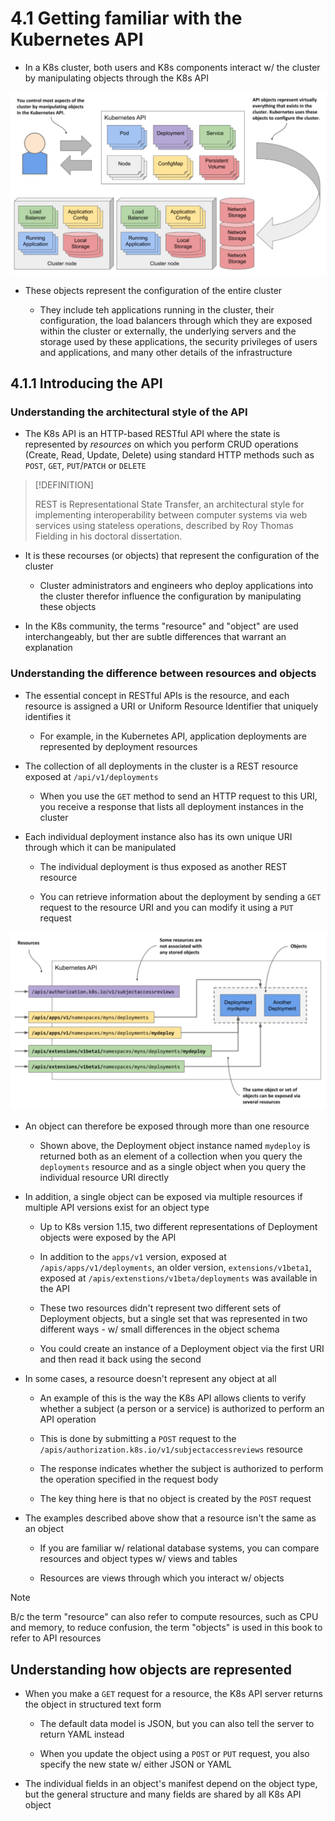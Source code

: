 # 4.1 Getting familiar with the Kubernetes API

* In a K8s cluster, both users and K8s components interact w/ the cluster by manipulating objects through the K8s API

![Fig. 1 A Kubernetes cluster is configured by manipulating objects in the Kubernetes API](../../../img/working-with-k8s-objects/kubernetes-api/diag01.png)

* These objects represent the configuration of the entire cluster

  * They include teh applications running in the cluster, their configuration, the load balancers through which they are exposed within the cluster or externally, the underlying servers and the storage used by these applications, the security privileges of users and applications, and many other details of the infrastructure

## 4.1.1 Introducing the API

### Understanding the architectural style of the API

* The K8s API is an HTTP-based RESTful API where the state is represented by _resources_ on which you perform CRUD operations (Create, Read, Update, Delete) using standard HTTP methods such as `POST`, `GET`, `PUT`/`PATCH` or `DELETE`

> [!DEFINITION]
> 
> REST is Representational State Transfer, an architectural style for implementing interoperability between computer systems via web services using stateless operations, described by Roy Thomas Fielding in his doctoral dissertation.

* It is these recourses (or objects) that represent the configuration of the cluster

  * Cluster administrators and engineers who deploy applications into the cluster therefor influence the configuration by manipulating these objects

* In the K8s community, the terms "resource" and "object" are used interchangeably, but ther are subtle differences that warrant an explanation

### Understanding the difference between resources and objects

* The essential concept in RESTful APIs is the resource, and each resource is assigned a URI or Uniform Resource Identifier that uniquely identifies it

  * For example, in the Kubernetes API, application deployments are represented by deployment resources

* The collection of all deployments in the cluster is a REST resource exposed at `/api/v1/deployments`

  * When you use the `GET` method to send an HTTP request to this URI, you receive a response that lists all deployment instances in the cluster

* Each individual deployment instance also has its own unique URI through which it can be manipulated

  * The individual deployment is thus exposed as another REST resource

  * You can retrieve information about the deployment by sending a `GET` request to the resource URI and you can modify it using a `PUT` request

![Fig. 2 A single object can be exposed by two or more resources](../../../img/working-with-k8s-objects/kubernetes-api/diag02.png)

* An object can therefore be exposed through more than one resource

  * Shown above, the Deployment object instance named `mydeploy` is returned both as an element of a collection when you query the `deployments` resource and as a single object when you query the individual resource URI directly

* In addition, a single object can be exposed via multiple resources if multiple API versions exist for an object type

  * Up to K8s version 1.15, two different representations of Deployment objects were exposed by the API

  * In addition to the `apps/v1` version, exposed at `/apis/apps/v1/deployments`, an older version, `extensions/v1beta1`, exposed at `/apis/extenstions/v1beta/deployments` was available in the API

  * These two resources didn't represent two different sets of Deployment objects, but a single set that was represented in two different ways - w/ small differences in the object schema

  * You could create an instance of a Deployment object via the first URI and then read it back using the second

* In some cases, a resource doesn't represent any object at all

  * An example of this is the way the K8s API allows clients to verify whether a subject (a person or a service) is authorized to perform an API operation

  * This is done by submitting a `POST` request to the `/apis/authorization.k8s.io/v1/subjectaccessreviews` resource

  * The response indicates whether the subject is authorized to perform the operation specified in the request body

  * The key thing here is that no object is created by the `POST` request

* The examples described above show that a resource isn't the same as an object

  * If you are familiar w/ relational database systems, you can compare resources and object types w/ views and tables

  * Resources are views through which you interact w/ objects

> [!NOTE]
> 
> B/c the term "resource" can also refer to compute resources, such as CPU and memory, to reduce confusion, the term "objects" is used in this book to refer to API resources

## Understanding how objects are represented 

* When you make a `GET` request for a resource, the K8s API server returns the object in structured text form

  * The default data model is JSON, but you can also tell the server to return YAML instead

  * When you update the object using a `POST` or `PUT` request, you also specify the new state w/ either JSON or YAML

* The individual fields in an object's manifest depend on the object type, but the general structure and many fields are shared by all K8s API object
